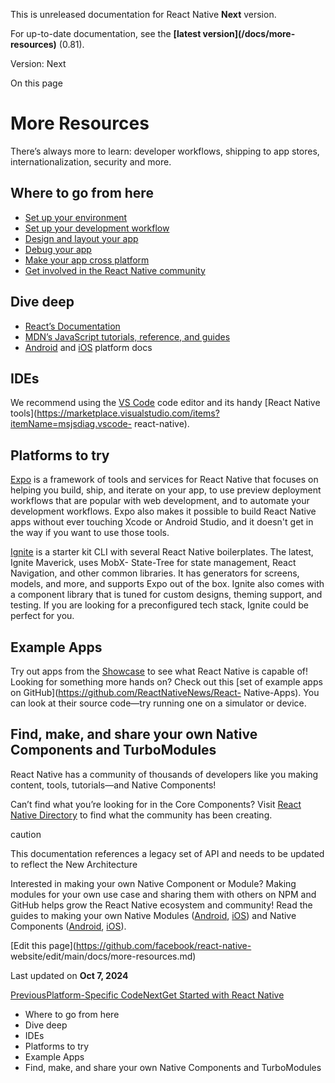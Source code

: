 This is unreleased documentation for React Native **Next** version.

For up-to-date documentation, see the **[latest version](/docs/more-
resources)** (0.81).

Version: Next

On this page

# More Resources

There’s always more to learn: developer workflows, shipping to app stores,
internationalization, security and more.

## Where to go from here​

  * [Set up your environment](/docs/next/environment-setup)
  * [Set up your development workflow](/docs/next/running-on-device)
  * [Design and layout your app](/docs/next/flexbox)
  * [Debug your app](/docs/next/debugging)
  * [Make your app cross platform](/docs/next/platform-specific-code)
  * [Get involved in the React Native community](/community/overview)

## Dive deep​

  * [React’s Documentation](https://react.dev/learn)
  * [MDN’s JavaScript tutorials, reference, and guides](https://developer.mozilla.org/en-US/docs/Web/JavaScript)
  * [Android](https://developer.android.com/docs) and [iOS](https://developer.apple.com/documentation/uikit) platform docs

## IDEs​

We recommend using the [VS Code](https://code.visualstudio.com/) code editor
and its handy [React Native
tools](https://marketplace.visualstudio.com/items?itemName=msjsdiag.vscode-
react-native).

## Platforms to try​

[Expo](https://docs.expo.dev/) is a framework of tools and services for React
Native that focuses on helping you build, ship, and iterate on your app, to
use preview deployment workflows that are popular with web development, and to
automate your development workflows. Expo also makes it possible to build
React Native apps without ever touching Xcode or Android Studio, and it
doesn't get in the way if you want to use those tools.

[Ignite](https://github.com/infinitered/ignite) is a starter kit CLI with
several React Native boilerplates. The latest, Ignite Maverick, uses MobX-
State-Tree for state management, React Navigation, and other common libraries.
It has generators for screens, models, and more, and supports Expo out of the
box. Ignite also comes with a component library that is tuned for custom
designs, theming support, and testing. If you are looking for a preconfigured
tech stack, Ignite could be perfect for you.

## Example Apps​

Try out apps from the [Showcase](https://reactnative.dev/showcase) to see what
React Native is capable of! Looking for something more hands on? Check out
this [set of example apps on GitHub](https://github.com/ReactNativeNews/React-
Native-Apps). You can look at their source code—try running one on a simulator
or device.

## Find, make, and share your own Native Components and TurboModules​

React Native has a community of thousands of developers like you making
content, tools, tutorials—and Native Components!

Can’t find what you’re looking for in the Core Components? Visit [React Native
Directory](https://reactnative.directory) to find what the community has been
creating.

caution

This documentation references a legacy set of API and needs to be updated to
reflect the New Architecture

Interested in making your own Native Component or Module? Making modules for
your own use case and sharing them with others on NPM and GitHub helps grow
the React Native ecosystem and community! Read the guides to making your own
Native Modules ([Android](/docs/next/legacy/native-modules-android),
[iOS](/docs/next/legacy/native-modules-ios)) and Native Components
([Android](/docs/next/legacy/native-components-android),
[iOS](/docs/next/legacy/native-components-ios)).

[Edit this page](https://github.com/facebook/react-native-
website/edit/main/docs/more-resources.md)

Last updated on **Oct 7, 2024**

[ PreviousPlatform-Specific Code](/docs/next/platform-specific-code)[NextGet
Started with React Native](/docs/next/environment-setup)

  * Where to go from here
  * Dive deep
  * IDEs
  * Platforms to try
  * Example Apps
  * Find, make, and share your own Native Components and TurboModules

